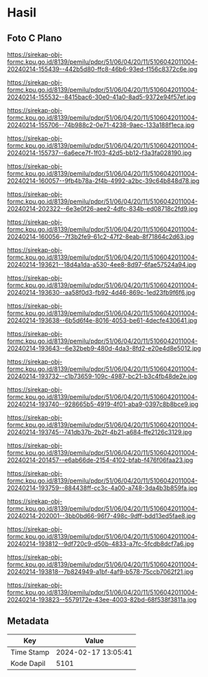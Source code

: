 # Hasil

## Foto C Plano

https://sirekap-obj-formc.kpu.go.id/8139/pemilu/pdpr/51/06/04/20/11/5106042011004-20240214-155439--442b5d80-ffc8-46b6-93ed-f156c8372c6e.jpg

https://sirekap-obj-formc.kpu.go.id/8139/pemilu/pdpr/51/06/04/20/11/5106042011004-20240214-155532--8415bac6-30e0-41a0-8ad5-9372e94f57ef.jpg

https://sirekap-obj-formc.kpu.go.id/8139/pemilu/pdpr/51/06/04/20/11/5106042011004-20240214-155706--74b988c2-0e71-4238-9aec-133a188f1eca.jpg

https://sirekap-obj-formc.kpu.go.id/8139/pemilu/pdpr/51/06/04/20/11/5106042011004-20240214-155737--6a6ece7f-1f03-42d5-bb12-f3a3fa028190.jpg

https://sirekap-obj-formc.kpu.go.id/8139/pemilu/pdpr/51/06/04/20/11/5106042011004-20240214-160057--9fb4b78a-2f4b-4992-a2bc-39c64b848d78.jpg

https://sirekap-obj-formc.kpu.go.id/8139/pemilu/pdpr/51/06/04/20/11/5106042011004-20240214-202322--6e3e0f26-aee2-4dfc-834b-ed08718c2fd9.jpg

https://sirekap-obj-formc.kpu.go.id/8139/pemilu/pdpr/51/06/04/20/11/5106042011004-20240214-160056--7f3b2fe9-61c2-47f2-8eab-8f71864c2d63.jpg

https://sirekap-obj-formc.kpu.go.id/8139/pemilu/pdpr/51/06/04/20/11/5106042011004-20240214-193621--18d4a1da-a530-4ee8-8d97-6fae57524a94.jpg

https://sirekap-obj-formc.kpu.go.id/8139/pemilu/pdpr/51/06/04/20/11/5106042011004-20240214-193630--aa58f0d3-fb92-4d46-869c-1ed23fb9f6f6.jpg

https://sirekap-obj-formc.kpu.go.id/8139/pemilu/pdpr/51/06/04/20/11/5106042011004-20240214-193638--6b5d6f4e-8016-4053-be61-4decfe430641.jpg

https://sirekap-obj-formc.kpu.go.id/8139/pemilu/pdpr/51/06/04/20/11/5106042011004-20240214-193643--6e32beb9-480d-4da3-8fd2-e20e4d8e5012.jpg

https://sirekap-obj-formc.kpu.go.id/8139/pemilu/pdpr/51/06/04/20/11/5106042011004-20240214-193732--c1b73659-109c-4987-bc21-b3c4fb48de2e.jpg

https://sirekap-obj-formc.kpu.go.id/8139/pemilu/pdpr/51/06/04/20/11/5106042011004-20240214-193740--928665b5-4919-4f01-aba9-0397c8b8bce9.jpg

https://sirekap-obj-formc.kpu.go.id/8139/pemilu/pdpr/51/06/04/20/11/5106042011004-20240214-193745--741db37b-2b2f-4b21-a684-ffe2126c3129.jpg

https://sirekap-obj-formc.kpu.go.id/8139/pemilu/pdpr/51/06/04/20/11/5106042011004-20240214-201457--e6ab66de-2154-4102-bfab-f476f06faa23.jpg

https://sirekap-obj-formc.kpu.go.id/8139/pemilu/pdpr/51/06/04/20/11/5106042011004-20240214-193759--884438ff-cc3c-4a00-a748-3da4b3b859fa.jpg

https://sirekap-obj-formc.kpu.go.id/8139/pemilu/pdpr/51/06/04/20/11/5106042011004-20240214-202001--3bb0bd66-96f7-498c-9dff-bdd13ed5fae8.jpg

https://sirekap-obj-formc.kpu.go.id/8139/pemilu/pdpr/51/06/04/20/11/5106042011004-20240214-193812--9df720c9-d50b-4833-a7fc-5fcdb8dcf7a6.jpg

https://sirekap-obj-formc.kpu.go.id/8139/pemilu/pdpr/51/06/04/20/11/5106042011004-20240214-193818--7b824949-a1bf-4af9-b578-75ccb7062f21.jpg

https://sirekap-obj-formc.kpu.go.id/8139/pemilu/pdpr/51/06/04/20/11/5106042011004-20240214-193823--5579172e-43ee-4003-82bd-68f538f3811a.jpg


## Metadata

| Key        | Value               |
| ---------- | ------------------- |
| Time Stamp | 2024-02-17 13:05:41 |
| Kode Dapil | 5101                |



